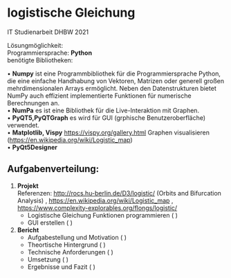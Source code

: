 # logistische Gleichung
IT Studienarbeit DHBW 2021

Lösungmöglichkeit:\
Programmiersprache: **Python**\
benötigte Bibliotheken:

•	**Numpy** ist eine Programmbibliothek für die Programmiersprache Python, die eine einfache Handhabung von Vektoren, Matrizen oder generell großen mehrdimensionalen Arrays ermöglicht. Neben den Datenstrukturen bietet NumPy auch effizient implementierte Funktionen für numerische Berechnungen an.\
•	**NumPa** es ist eine Bibliothek für die Live-Interaktion mit Graphen.\
•	**PyQT5,PyQTGraph**  es wird für GUI (grphische Benutzeroberfläche) verwendet.\
•	**Matplotlib, Vispy** https://vispy.org/gallery.html Graphen visualisieren (https://en.wikipedia.org/wiki/Logistic_map) \
•  **PyQt5Designer**


## Aufgabenverteilung:
1. **Projekt**\
Referenzen:
   http://rocs.hu-berlin.de/D3/logistic/   (Orbits and Bifurcation Analysis)  ,  https://en.wikipedia.org/wiki/Logistic_map ,   https://www.complexity-explorables.org/flongs/logistic/
   - Logistische Gleichung Funktionen programmieren (       )
   - GUI erstellen (       )
2. **Bericht**
   - Aufgabestellung und Motivation (     )
   - Theortische Hintergrund  (     )
   - Technische Anforderungen (    )
   - Umsetzung (       )
   - Ergebnisse und Fazit (      )
